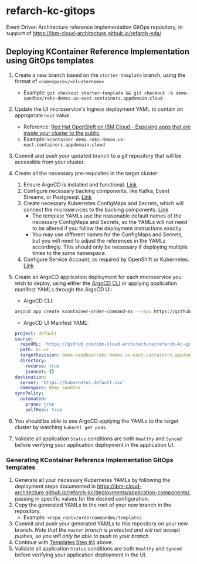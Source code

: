 # refarch-kc-gitops

Event Driven Architecture reference implementation GitOps repository, in support of https://ibm-cloud-architecture.github.io/refarch-eda/

## Deploying KContainer Reference Implementation using GitOps templates

1. Create a new branch based on the `starter-template` branch, using the format of `<namespace>/<clustername>`
   - Example: `git checkout starter-template && git checkout -b demo-sandbox/roks-demos.us-east.containers.appdomain.cloud`
2. Update the UI microservice's Ingress deployment YAML to contain an appropriate `host` value.
   - Reference: [Red Hat OpenShift on IBM Cloud - Exposing apps that are inside your cluster to the public](https://cloud.ibm.com/docs/openshift?topic=openshift-ingress#ingress_expose_public)
   - Example: `kcontainer-demo.roks-demos.us-east.containers.appdomain.cloud`
3. Commit and push your updated branch to a git repository that will be accessible from your cluster.
3. Create all the necessary pre-requisites in the target cluster:
   1. Ensure ArgoCD is installed and functional. [Link](https://argoproj.github.io/argo-cd/getting_started/)
   2. Configure necessary backing components, like Kafka, Event Streams, or Postgresql. [Link](https://ibm-cloud-architecture.github.io/refarch-kc/deployments/backing-services/)
   3. Create necessary Kubernetes ConfigMaps and Secrets, which will connect the microservices to the backing components. [Link](https://ibm-cloud-architecture.github.io/refarch-kc/deployments/backing-services/)
      - The template YAMLs use the reasonable default names of the necessary ConfigMaps and Secrets, so the YAMLs will not need to be altered if you follow the deployment instructions exactly.
      - You may use different names for the ConfigMaps and Secrets, but you will need to adjust the references in the YAMLs accordingly.  This should only be necessary if deploying multiple times to the same namespace.
   4. Configure Service Account, as required by OpenShift or Kubernetes. [Link](https://ibm-cloud-architecture.github.io/refarch-kc/deployments/application-components/#openshift-container-platform-311)

4. Create an ArgoCD application deployment for each microservice you wish to deploy, using either the [ArgoCD CLI](https://argoproj.github.io/argo-cd/getting_started/#2-download-argo-cd-cli) or applying application manifest YAMLs through the ArgoCD UI:
   - ArgoCD CLI:
    ```bash
    argocd app create kcontainer-order-command-ms --repo https://github.com/ibm-cloud-architecture/refarch-kc-gitops.git --revision demo-sandbox/roks-demos.us-east.containers.appdomain.cloud --path kc-ui --directory-recurse --dest-server https://kubernetes.default.svc --dest-namespace demo-sandbox --sync-policy automated --self-heal --auto-prune
    ```
   - ArgoCD UI Manifest YAML:
    ```yaml
    project: default
    source:
      repoURL: 'https://github.com/ibm-cloud-architecture/refarch-kc-gitops.git'
      path: kc-ui
      targetRevision: demo-sandbox/roks-demos.us-east.containers.appdomain.cloud
      directory:
        recurse: true
        jsonnet: {}
    destination:
      server: 'https://kubernetes.default.svc'
      namespace: demo-sandbox
    syncPolicy:
      automated:
        prune: true
        selfHeal: true
    ```
5. You should be able to see ArgoCD applying the YAMLs to the target cluster by watching `kubectl get pods`.
6.  Validate all application `Status` conditions are both `Healthy` and `Synced` before verifying your application deployment in the application UI.


### Generating KContainer Reference Implementation GitOps templates

1. Generate all your necessary Kubernetes YAMLs by following the deployment steps documented in https://ibm-cloud-architecture.github.io/refarch-kc/deployments/application-components/, passing in specific values for the desired configuration.
2. Copy the generated YAMLs to the root of your new branch in the repository.
   - Example: `<repo_root>/ordercommandms/templates`
3. Commit and push your generated YAMLs to this repository on your new branch.  _Note that the `master` branch is protected and will not accept pushes, so you will only be able to push to your branch._
4. Continue with [Templates Step #4](#deploying-kcontainer-reference-implementation-using-gitops-templates) above.
5.  Validate all application `Status` conditions are both `Healthy` and `Synced` before verifying your application deployment in the UI.
